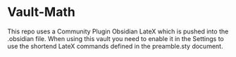 # Vault-Math

This repo uses a Community Plugin Obsidian LateX which is pushed into the .obsidian file.
When using this vault you need to enable it in the Settings to use the shortend LateX commands defined in the preamble.sty document.

